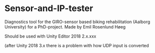 # Sensor-and-IP-tester
Diagnostics tool for the GIRO-sensor based biking rehabilitation (Aalborg University) for a PhD-project. Made by Emil Rosenlund Høeg

Should be used with Unity Editor 2018 2.x.xxx

(after Unity 2018 3.x there is a problem with how UDP input is converted 
